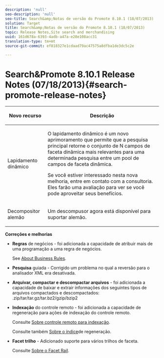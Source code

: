 ```yaml
---
description: 'null'
seo-description: 'null'
seo-title: Search&amp;Notas de versão do Promote 8.10.1 (18/07/2013)
solution: Target
title: Search&amp;Notas de versão do Promote 8.10.1 (18/07/2013)
topic: Release Notes,Site search and merchandising
uuid: 161d678a-6393-4adb-a47a-e28e108acc31
translation-type: tm+mt
source-git-commit: ef818327e1cdaad79ac47575a8dfba1de3dc5c2e

---
```



# Search&amp;Promote 8.10.1 Release Notes (07/18/2013){#search-promote-release-notes}

<table> 
 <thead> 
  <tr> 
   <th colname="col1" class="entry"> <p>Novo recurso </p> </th> 
   <th colname="col2" class="entry"> <p>Descrição </p> </th> 
  </tr> 
 </thead>
 <tbody> 
  <tr> 
   <td colname="col1"> <p>Lapidamento dinâmico </p> </td> 
   <td colname="col2"> <p> O lapidamento dinâmico é um novo aprimoramento que permite que a pesquisa principal retorne o conjunto de N campos de faceta dinâmica mais relevantes para uma determinada pesquisa entre um pool de campos de faceta dinâmica. </p> <p> Se você estiver interessado nesta nova melhoria, entre em contato com a consultoria. Eles farão uma avaliação para ver se você pode aproveitar seus benefícios. </p> </td> 
  </tr> 
  <tr> 
   <td colname="col1"> <p>Decompositor alemão </p> </td> 
   <td colname="col2"> <p> Um descompusor agora está disponível para suportar alemão. </p> </td> 
  </tr> 
 </tbody> 
</table>

**Correções e melhorias**

* **Regras** de negócios - foi adicionada a capacidade de atribuir mais de uma programação a uma regra de negócios.

   See [About Business Rules](../c-about-rules-menu/c-about-business-rules.md#concept_2A93D76216754D3D8412CDEA00BD26BD).

* **Pesquisa** guiada - Corrigido um problema no qual a reversão para o analisador XML era desativada.
* **Arquivar, compactar e descompactar arquivos** - foi adicionada a capacidade de baixar e extrair informações dos seguintes tipos de arquivos compactados e descompactados: .zip/tar/tar.gz/tar.bz2/gzip/bzip2
* **Indexação** do controle remoto - foi adicionada a capacidade de regeneração para ações de indexação do controle remoto.

   Consulte [Sobre controle remoto para indexação](../c-about-index-menu/c-about-remote-control-for-indexing.md#concept_C79B322190E84106A434E5C6D4A4118F).

   Consulte também [Sobre o índice](../c-about-index-menu/c-about-regenerate-index.md#concept_6CBE6B8D18EF47D293091CBA542245FA)de regeneração.

* **Facet trilho** - Adicionado suporte para vários trilhos de faceta.

   Consulte [Sobre o Facet Rail](../c-about-design-menu/c-about-facet-rails.md#concept_1FDC8BCDFFC84A0889DA670F63D5F6DB).

